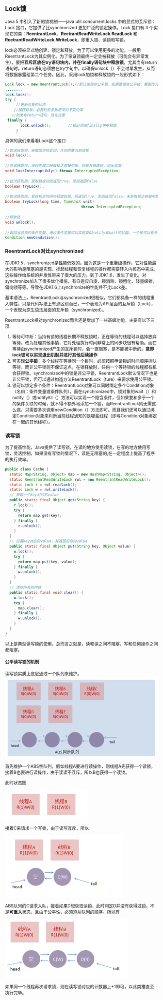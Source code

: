 ## Lock锁
Java 5 中引入了新的锁机制——java.util.concurrent.locks 中的显式的互斥锁：Lock 接口，它提供了比synchronized 更加广泛的锁定操作。Lock 接口有 3 个实现它的类：**ReentrantLock**、**ReetrantReadWriteLock.ReadLock** 和 **ReetrantReadWriteLock.WriteLock**，即重入锁、读锁和写锁。

lock必须被显式地创建、锁定和释放，为了可以使用更多的功能，一般用ReentrantLock为其实例化。为了保证锁最终一定会被释放（可能会有异常发生），要把**互斥区放在try语句块内，并在finally语句块中释放锁**，尤其当有return语句时，return语句必须放在try字句中，以确保unlock（）不会过早发生，从而将数据暴露给第二个任务。因此，采用lock加锁和释放锁的一般形式如下：

``` java
Lock lock = new ReentrantLock();//默认使用非公平锁，如果要使用公平锁，需要传入参数true
........
lock.lock();
try {
     //更新对象的状态
    //捕获异常，必要时恢复到原来的不变约束
   //如果有return语句，放在这里
 finally {
       lock.unlock();        //锁必须在finally块中释放
     }
```

具体的我们来看看Lock这个接口
``` java
//尝试获取锁，获取成功则返回，否则阻塞当前线程
void lock(); 

//尝试获取锁，线程在成功获取锁之前被中断，则放弃获取锁，抛出异常 
void lockInterruptibly() throws InterruptedException; 

//尝试获取锁，获取锁成功则返回true，否则返回false 
boolean tryLock(); 

//尝试获取锁，若在规定时间内获取到锁，则返回true，否则返回false，未获取锁之前被中断，则抛出异常 
boolean tryLock(long time, TimeUnit unit) 
                                   throws InterruptedException; 

//释放锁
void unlock(); 

//返回当前锁的条件变量，通过条件变量可以实现类似notify和wait的功能，一个锁可以有多个条件变量
Condition newCondition();
```



### ReentrantLock对比synchronized

 在JDK1\.5，synchronized是性能低效的。因为这是一个重量级操作，它对性能最大的影响是阻塞的是实现，挂起线程和恢复线程的操作都需要转入内核态中完成，这些操作给系统的并发性带来了很大的压力。到了JDK1\.6，发生了变化，对synchronize加入了很多优化措施，有自适应自旋，锁消除，锁粗化，轻量级锁，偏向锁等等。导致在JDK1\.6上synchronize的性能并不比Lock差。

基本语法上，ReentrantLock与synchronized很相似，它们都具备一样的线程重入特性，只是代码写法上有点区别而已，一个表现为API层面的互斥锁（Lock），一个表现为原生语法层面的互斥锁（synchronized）。

ReentrantLock相对synchronized而言还是增加了一些高级功能，主要有以下三项:

1. 等待可中断：当持有锁的线程长期不释放锁时，正在等待的线程可以选择放弃等待，改为处理其他事情，它对处理执行时间非常上的同步块很有帮助。而在等待由synchronized产生的互斥锁时，会一直阻塞，是不能被中断的。**意即lock锁可以实现退出机制并进行其他后续操作**
2. 可实现**公平锁**：多个线程在等待同一个锁时，必须按照申请锁的时间顺序排队等待，而非公平锁则不保证这点，在锁释放时，任何一个等待锁的线程都有机会获得锁。synchronized中的锁是非公平锁，ReentrantLock默认情况下也是非公平锁，但可以通过构造方法ReentrantLock（ture）来要求使用公平锁。
3. 锁可以绑定多个条件：ReentrantLock对象可以同时绑定多个Condition对象（名曰：条件变量或条件队列），而在synchronized中，锁对象的wait（）和notify（）或notifyAll（）方法可以实现一个隐含条件，但如果要和多于一个的条件关联的时候，就不得不额外地添加一个锁，而ReentrantLock则无需这么做，只需要多次调用newCondition（）方法即可。而且我们还可以通过绑定Condition对象来判断当前线程通知的是哪些线程（即与Condition对象绑定在一起的其他线程）。


### 读写锁
为了提高性能，Java提供了读写锁，在读的地方使用读锁，在写的地方使用写锁，灵活控制，如果没有写锁的情况下，读是无阻塞的,在一定程度上提高了程序的执行效率。

``` java
public class Cache { 
  static Map<String, Object> map = new HashMap<String, Object>(); 
  static ReentrantReadWriteLock rwl = new ReentrantReadWriteLock(); 
  static Lock r = rwl.readLock(); 
  static Lock w = rwl.writeLock(); 
  // 获取一个key对应的value 
  public static final Object get(String key) { 
    r.lock(); 
    try { 
      return map.get(key); 
    } finally { 
      r.unlock(); 
    } 
  } 
  // 设置key对应的value，并返回旧有的value 
  public static final Object put(String key, Object value) { 
    w.lock(); 
    try { 
      return map.put(key, value); 
    } finally { 
      w.unlock(); 
    } 
  } 
  // 清空所有的内容 
  public static final void clear() { 
    w.lock(); 
    try { 
      map.clear(); 
    } finally { 
      w.unlock(); 
    } 
  } 
} 
```

以上是典型读写锁的使用，总而言之就是，读和读之间不阻塞，写和任何操作之间都阻塞。

#### 公平读写锁的机制
读写锁实质上底层通过一个队列来维护。
![](image/rwlock.png)

首先维护一个ABS空队列，假如线程A要进行读操作，则线程A先获得一个读锁，接着B也要进行读操作，由于读读不互斥，所以B也获得一个读锁。

此时状态图

![](image/rwlock2.png)

接着C来请求一个写锁，由于读写互斥，所以

![](image/rwlock3.png)

ABS队列的C请求入队，接着如果D想获取读锁，此时判定D并没有获得过锁，不是**可重入**状态，且由于公平性，必须遵从队列的顺序。所以有

![](image/rwlock4.png)

如果同一个线程再次请求锁，则在读写锁对应的计数器上+1即可，以此类推直至执行完毕。
